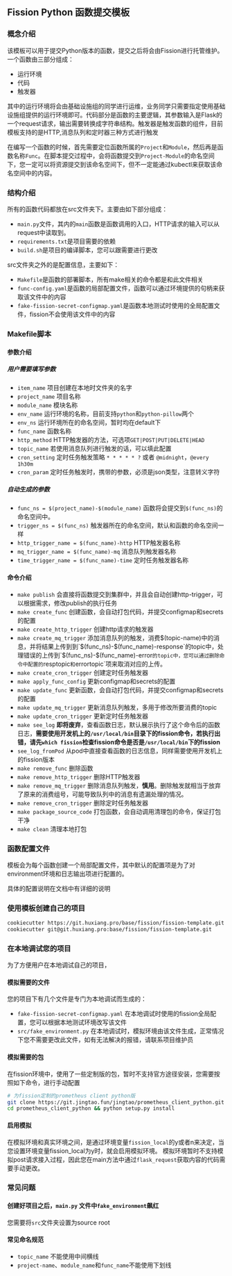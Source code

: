 ## Fission Python 函数提交模板

### 概念介绍
该模板可以用于提交Python版本的函数，提交之后将会由Fission进行托管维护。一个函数由三部分组成：
* 运行环境
* 代码
* 触发器

其中的运行环境将会由基础设施组的同学进行运维，业务同学只需要指定使用基础设施组提供的运行环境即可。代码部分是函数的主要逻辑，其参数输入是Flask的一个request请求，输出需要转换成字符串结构。触发器是触发函数的组件，目前模板支持的是HTTP,消息队列和定时器三种方式进行触发


在编写一个函数的时候，首先需要定位函数所属的`Project`和`Module`，然后再是函数名称`Func`。在脚本提交过程中，会将函数提交到`Project-Module`的命名空间下，您一定可以将资源提交到该命名空间下，但不一定能通过kubectl来获取该命名空间中的内容。

### 结构介绍
所有的函数代码都放在src文件夹下。主要由如下部分组成：

* `main.py`文件，其内的`main`函数是函数调用的入口，HTTP请求的输入可以从request中读取到。
* `requirements.txt`是项目需要的依赖
* `build.sh`是项目的编译脚本，您可以跟需要进行更改

src文件夹之外的是配置信息，主要如下：

* `Makefile`是函数的部署脚本，所有make相关的命令都是和此文件相关
* `func-config.yaml`是函数的局部配置文件，函数可以通过环境提供的句柄来获取该文件中的内容
* `fake-fission-secret-configmap.yaml`是函数本地测试时使用的全局配置文件，fission不会使用该文件中的内容

### Makefile脚本

#### 参数介绍

##### 用户需要填写参数
* `item_name` 项目创建在本地时文件夹的名字
* `project_name`  项目名称
* `module_name` 模块名称
* `env_name` 运行环境的名称，目前支持`python`和`python-pillow`两个
* `env_ns` 运行环境所在的命名空间，暂时均在default下
* `func_name` 函数名称
* `http_method` HTTP触发器的方法，可选项`GET|POST|PUT|DELETE|HEAD`
* `topic_name` 若使用消息队列进行触发的话，可以填此配置
* `cron_setting` 定时任务触发策略 `* * * * * ?` 或者 `@midnight`，`@every 1h30m`
* `cron_param` 定时任务触发时，携带的参数，必须是json类型，注意转义字符

##### 自动生成的参数
* `func_ns = $(project_name)-$(module_name)` 函数将会提交到`$(func_ns)`的命名空间中。
* `trigger_ns = $(func_ns)` 触发器所在的命名空间，默认和函数的命名空间一样
* `http_trigger_name = $(func_name)-http` HTTP触发器名称
* `mq_trigger_name = $(func_name)-mq` 消息队列触发器名称
* `time_trigger_name = $(func_name)-time` 定时任务触发器名称

#### 命令介绍
* `make publish` 会直接将函数提交到集群中，并且会自动创建http-trigger，可以根据需求，修改publish的执行任务
* `make create_func` 创建函数，会自动打包代码，并提交configmap和secrets的配置
* `make create_http_trigger` 创建http请求的触发器
* `make create_mq_trigger` 添加消息队列的触发，消费$(topic-name)中的消息，并将结果上传到到`$(func_ns)-$(func_name)-response`的topic中，处理错误的上传到`$(func_ns)-$(func_name)-error`的topic中，您可以通过删除命令中配置的`resptopic`和`errortopic`项来取消对应的上传。
* `make create_cron_trigger` 创建定时任务触发器
* `make apply_func_config` 更新configmap和secrets的配置
* `make update_func` 更新函数，会自动打包代码，并提交configmap和secrets的配置
* `make update_mq_trigger` 更新消息队列触发，多用于修改所要消费的topic
* `make update_cron_trigger` 更新定时任务触发器
* `make see_log` **即将废弃**，查看函数日志，默认展示执行了这个命令后的函数日志，**需要使用开发机上的`/usr/local/bin`目录下的fission命令，若执行出错，请先`which fission`检查fission命令是否是`/usr/local/bin`下的fission**
* `see_log_fromPod` 从pod中直接查看函数的日志信息，同样需要使用开发机上的fission版本
* `make remove_func` 删除函数
* `make remove_http_trigger` 删除HTTP触发器
* `make remove_mq_trigger` 删除消息队列触发，**慎用**。删除触发就相当于放弃了原来的消费组号，可能导致队列中的消息有遗漏处理的情况。
* `make remove_cron_trigger` 删除定时任务触发器
* `make package_source_code` 打包函数，会自动调用清理包的命令，保证打包干净
* `make clean` 清理本地打包

### 函数配置文件

模板会为每个函数创建一个局部配置文件，其中默认的配置项是为了对environment环境和日志输出项进行配置的。

具体的配置说明在文档中有详细的说明

### 使用模板创建自己的项目
``` bash
cookiecutter https://git.huxiang.pro/base/fission/fission-template.git 或者
cookiecutter git@git.huxiang.pro:base/fission/fission-template.git
```

### 在本地调试您的项目
为了方便用户在本地调试自己的项目，

#### 模拟需要的文件
您的项目下有几个文件是专门为本地调试而生成的：
* `fake-fission-secret-configmap.yaml` 在本地调试时使用的fission全局配置，您可以根据本地测试环境改写该文件
* `src/fake_environment.py` 在本地调试时，模拟环境由该文件生成，正常情况下您不需要更改此文件，如有无法解决的报错，请联系项目维护员

#### 模拟需要的包
在fission环境中，使用了一些定制版的包，暂时不支持官方途径安装，您需要按照如下命令，进行手动配置
```bash
# 为fission定制的prometheus client python版
git clone https://git.jingtao.fun/jingtao/prometheus_client_python.git
cd prometheus_client_python && python setup.py install
```

#### 启用模拟
在模拟环境和真实环境之间，是通过环境变量`fission_local`的y或者n来决定，当您设置环境变量fission_local为y时，就会启用模拟环境。
模拟环境暂时不支持模拟post请求接入过程，因此您在main方法中通过`flask_request`获取内容的代码需要手动更改。

### 常见问题

#### 创建好项目之后，`main.py` 文件中`fake_environment`飙红
您需要将`src`文件夹设置为source root

#### 常见命名规范
* `topic_name` 不能使用中间横线
* `project-name`、`module_name`和`func_name`不能使用下划线